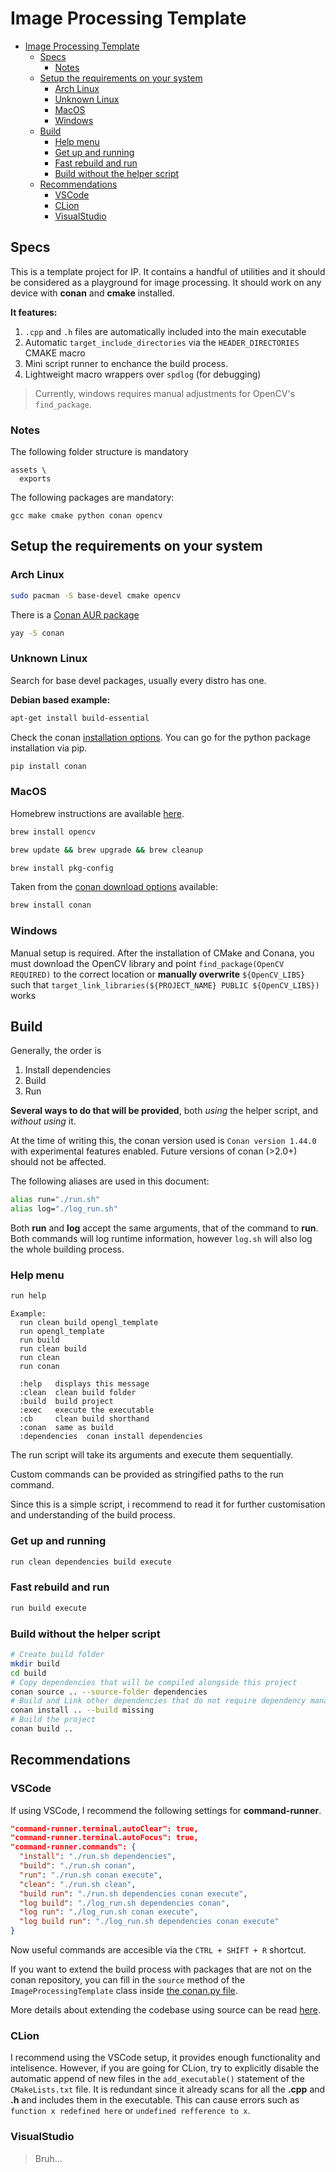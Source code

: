 # Image Processing Template

- [Image Processing Template](#image-processing-template)
  - [Specs](#specs)
    - [Notes](#notes)
  - [Setup the requirements on your system](#setup-the-requirements-on-your-system)
    - [Arch Linux](#arch-linux)
    - [Unknown Linux](#unknown-linux)
    - [MacOS](#macos)
    - [Windows](#windows)
  - [Build](#build)
    - [Help menu](#help-menu)
    - [Get up and running](#get-up-and-running)
    - [Fast rebuild and run](#fast-rebuild-and-run)
    - [Build without the helper script](#build-without-the-helper-script)
  - [Recommendations](#recommendations)
    - [VSCode](#vscode)
    - [CLion](#clion)
    - [VisualStudio](#visualstudio)

## Specs

This is a template project for IP. It contains a handful of utilities and it should be considered as a playground for image processing. It should work on any device with **conan** and **cmake** installed.

**It features:**

1. `.cpp` and `.h` files are automatically included into the main executable
2. Automatic `target_include_directories` via the `HEADER_DIRECTORIES` CMAKE macro
3. Mini script runner to enchance the build process.
4. Lightweight macro wrappers over `spdlog` (for debugging)

> Currently, windows requires manual adjustments for OpenCV's `find_package`.

### Notes

The following folder structure is mandatory

```text
assets \
  exports
```

The following packages are mandatory:

```text
gcc make cmake python conan opencv
```

<div class="page" />

## Setup the requirements on your system

### Arch Linux

```bash
sudo pacman -S base-devel cmake opencv
```

There is a [Conan AUR package](https://aur.archlinux.org/packages/conan)

```bash
yay -S conan
```

### Unknown Linux

Search for base devel packages, usually every distro has one.

**Debian based example:**

```bash
apt-get install build-essential
```

Check the conan [installation options](https://conan.io/downloads.html). You can go for the python package installation via pip.

```bash
pip install conan
```

### MacOS

Homebrew instructions are available [here](https://brew.sh/).

```bash
brew install opencv
```

```bash
brew update && brew upgrade && brew cleanup
```

```bash
brew install pkg-config
```

Taken from the [conan download options](https://conan.io/downloads.html) available:

```bash
brew install conan
```

### Windows

Manual setup is required. After the installation of CMake and Conana, you must download the OpenCV library and point `find_package(OpenCV REQUIRED)` to the correct location or **manually overwrite** `${OpenCV_LIBS}` such that `target_link_libraries(${PROJECT_NAME} PUBLIC ${OpenCV_LIBS})` works

## Build

Generally, the order is

1. Install dependencies
2. Build
3. Run

**Several ways to do that will be provided**, both *using* the helper script, and *without using* it.

At the time of writing this, the conan version used is `Conan version 1.44.0` with experimental features enabled. Future versions of conan (>2.0+) should not be affected.

The following aliases are used in this document:

```bash
alias run="./run.sh"
alias log="./log_run.sh"
```

Both **run** and **log** accept the same arguments, that of the command to **run**. Both commands will log runtime information, however `log.sh` will also log the whole building process.

<div class="page" />

### Help menu

```bash
run help
```

```text
Example:
  run clean build opengl_template
  run opengl_template
  run build
  run clean build
  run clean
  run conan

  :help   displays this message
  :clean  clean build folder
  :build  build project
  :exec   execute the executable
  :cb     clean build shorthand
  :conan  same as build
  :dependencies  conan install dependencies
```

The run script will take its arguments and execute them sequentially.

Custom commands can be provided as stringified paths to the run command.

Since this is a simple script, i recommend to read it for further customisation and understanding of the build process.

### Get up and running

```bash
run clean dependencies build execute
```

### Fast rebuild and run

```bash
run build execute
```

<div class="page" />

### Build without the helper script

```bash
# Create build folder
mkdir build 
cd build
# Copy dependencies that will be compiled alongside this project
conan source .. --source-folder dependencies
# Build and Link other dependencies that do not require dependency management
conan install .. --build missing
# Build the project
conan build ..
```

## Recommendations

### VSCode

If using VSCode, I recommend the following settings for **command-runner**.

```json
"command-runner.terminal.autoClear": true,
"command-runner.terminal.autoFocus": true,
"command-runner.commands": {
  "install": "./run.sh dependencies",
  "build": "./run.sh conan",
  "run": "./run.sh conan execute",
  "clean": "./run.sh clean",
  "build run": "./run.sh dependencies conan execute",
  "log build": "./log_run.sh dependencies conan",
  "log run": "./log_run.sh conan execute",
  "log build run": "./log_run.sh dependencies conan execute"
}
```

Now useful commands are accesible via the `CTRL + SHIFT + R` shortcut.

If you want to extend the build process with packages that are not on the conan repository, you can fill in the `source` method of the `ImageProcessingTemplate` class inside [the conan.py file](./conanfile.py).

More details about extending the codebase using source can be read [here](https://docs.conan.io/en/1.44/reference/conanfile/methods.html).

### CLion

I recommend using the VSCode setup, it provides enough functionality and intelisence. However, if you are going for CLion, try to explicitly disable the automatic append of new files in the `add_executable()` statement of the `CMakeLists.txt` file. It is redundant since it already scans for all the **.cpp** and **.h** and includes them in the executable. This can cause errors such as `function x redefined here` or `undefined refference to x`.

### VisualStudio

> Bruh...
